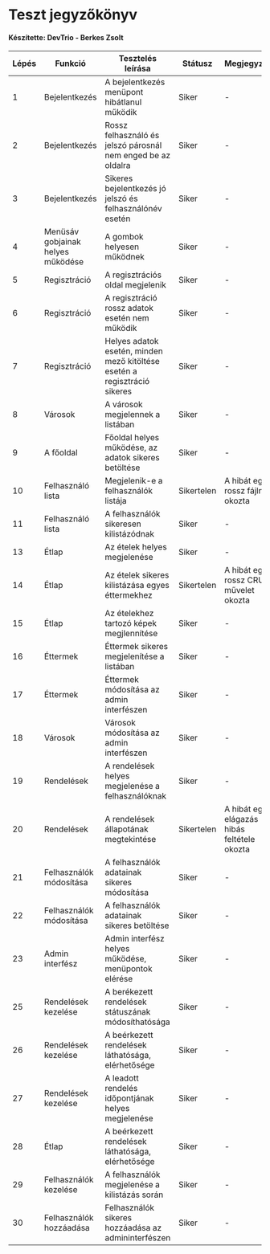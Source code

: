 # Teszt jegyzőkönyv
#### Készítette: DevTrio - Berkes Zsolt

Lépés | Funkció | Tesztelés leírása | Státusz | Megjegyzés | Aláírás | Időpont
--- | --- | --- | --- | --- | --- | --- 
1 | Bejelentkezés | A bejelentkezés menüpont hibátlanul működik | Siker | - | Berkes Zsolt | 2020.12.07
2 | Bejelentkezés | Rossz felhasználó és jelszó párosnál nem enged be az oldalra | Siker | - | Berkes Zsolt | 2020.12.07
3 | Bejelentkezés | Sikeres bejelentkezés jó jelszó és felhasználónév esetén | Siker | - | Berkes Zsolt | 2020.12.07
4 | Menüsáv gobjainak helyes működése | A gombok helyesen működnek | Siker | - | Berkes Zsolt | 2020.12.07
5 | Regisztráció | A regisztrációs oldal megjelenik | Siker | - | Berkes Zsolt | 2020.12.07
6 | Regisztráció | A regisztráció rossz adatok esetén nem működik | Siker | - | Berkes Zsolt | 2020.12.07
7 | Regisztráció | Helyes adatok esetén, minden mező kitöltése esetén a regisztráció sikeres | Siker | - | Berkes Zsolt | 2020.12.07
8 | Városok | A városok megjelennek a listában | Siker | - | Berkes Zsolt | 2020.12.07
9 | A főoldal | Főoldal helyes működése, az adatok sikeres betöltése | Siker | - | Berkes Zsolt | 2020.12.07
10 | Felhasználó lista | Megjelenik-e a felhasználók listája | Sikertelen | A hibát egy rossz fájlnév okozta | Berkes Zsolt | 2020.12.07
11 | Felhasználó lista | A felhasználók sikeresen kilistázódnak | Siker | - | Berkes Zsolt | 2020.12.07
13 | Étlap | Az ételek helyes megjelenése | Siker | - | Berkes Zsolt | 2020.12.08
14 | Étlap | Az ételek sikeres kilistázása egyes éttermekhez | Sikertelen | A hibát egy rossz CRUD művelet okozta | Berkes Zsolt | 2020.12.08
15 | Étlap | Az ételekhez tartozó képek megjlennítése | Siker | - | Berkes Zsolt | 2020.12.08
16 | Éttermek | Éttermek sikeres megjelenítése a listában | Siker | - | Berkes Zsolt | 2020.12.08
17 | Éttermek | Éttermek módosítása az admin interfészen | Siker | - | Berkes Zsolt | 2020.12.08
18 | Városok | Városok módosítása az admin interfészen | Siker | - | Berkes Zsolt | 2020.12.08
19 | Rendelések | A rendelések helyes megjelenése a felhasználóknak | Siker | - | Berkes Zsolt | 2020.12.08
20 | Rendelések | A rendelések állapotának megtekintése | Sikertelen | A hibát egy elágazás hibás feltétele okozta | Berkes Zsolt | 2020.12.08
21 | Felhasználók módosítása | A felhasználók adatainak sikeres módosítása | Siker | - | Berkes Zsolt | 2020.12.08
22 | Felhasználók módosítása | A felhasználók adatainak sikeres betöltése | Siker | - | Berkes Zsolt | 2020.12.08
23 | Admin interfész | Admin interfész helyes működése, menüpontok elérése | Siker | - | Berkes Zsolt | 2020.12.08
25 | Rendelések kezelése | A berékezett rendelések státuszának módosíthatósága | Siker | - | Berkes Zsolt | 2020.12.09
26 | Rendelések kezelése | A beérkezett rendelések láthatósága, elérhetősége | Siker | - | Berkes Zsolt | 2020.12.09
27 | Rendelések kezelése | A leadott rendelés időpontjának helyes megjelenése | Siker | - | Berkes Zsolt | 2020.12.09
28 | Étlap | A beérkezett rendelések láthatósága, elérhetősége | Siker | - | Berkes Zsolt | 2020.12.09
29 | Felhasználók kezelése | A felhasználók megjelenése a kilistázás során | Siker | - | Berkes Zsolt | 2020.12.09
30 | Felhasználók hozzáadása | Felhasználók sikeres hozzáadása az admininterfészen | Siker | - | Berkes Zsolt | 2020.12.09

